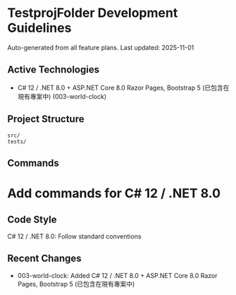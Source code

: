 # TestprojFolder Development Guidelines

Auto-generated from all feature plans. Last updated: 2025-11-01

## Active Technologies

- C# 12 / .NET 8.0 + ASP.NET Core 8.0 Razor Pages, Bootstrap 5 (已包含在現有專案中) (003-world-clock)

## Project Structure

```text
src/
tests/
```

## Commands

# Add commands for C# 12 / .NET 8.0

## Code Style

C# 12 / .NET 8.0: Follow standard conventions

## Recent Changes

- 003-world-clock: Added C# 12 / .NET 8.0 + ASP.NET Core 8.0 Razor Pages, Bootstrap 5 (已包含在現有專案中)

<!-- MANUAL ADDITIONS START -->
<!-- MANUAL ADDITIONS END -->
